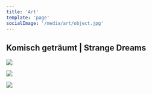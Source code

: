 ```yaml
---
title: 'Art'
template: 'page'
socialImage: '/media/art/object.jpg'
---
```


## Komisch geträumt | Strange Dreams

![](/media/art/object.jpg)

![](/media/art/description.png)

![](/media/art/process.png)
